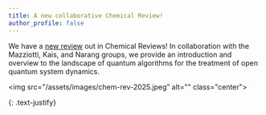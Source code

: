 ```yaml
---
title: A new collaborative Chemical Review!
author_profile: false
---
```


We have a [new review](https://pubs.acs.org/doi/10.1021/acs.chemrev.4c00428) out in Chemical Reviews! In collaboration with the Mazziotti, Kais, and Narang groups, we provide an introduction and overview to the landscape of quantum algorithms for the treatment of open quantum system dynamics. 

<img src="/assets/images/chem-rev-2025.jpeg” alt="" class="center"> 

{: .text-justify}
